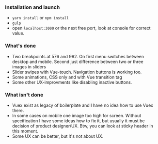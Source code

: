 ### Installation and launch
- `yarn install` or `npm install`
- `gulp`
- open `localhost:3000` or the next free port, look at console for correct value.

### What's done
- Two breakpoints at 576 and 992. On first menu switches between desktop and mobile. Second just difference between two or three images in sliders
- Slider swipes with Vue-touch. Navigation buttons is working too.
- Some animations, CSS only and with Vue transition tag
- Some other UX-improvments like disabling inactive buttons.

### What isn't done
- Vuex exist as legacy of boilerplate and I have no idea how to use Vuex there.
- In some cases on mobile one image too high for screen. Without specification I have some ideas how to fix it, but usually it must be decision of product designer/UX. Btw, you can look at sticky header in this moment.
- Some UX can be better, but it's not about UX.
